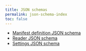```yaml
---
title: JSON schemas
permalink: json-schema-index
toc: false
---
```


- [Manifest definition JSON schema](/md-schema)
- [Reader JSON schema](/reader-schema)
- [Settings JSON schema](/settings-schema)
